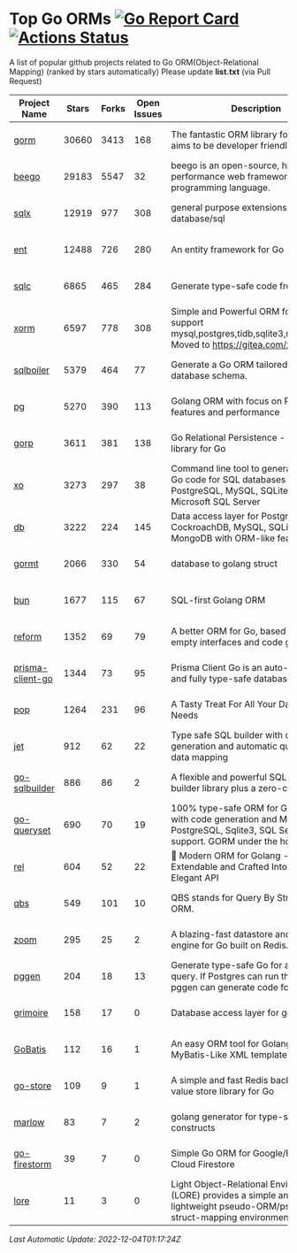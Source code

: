 # Top Go ORMs [![Go Report Card](https://goreportcard.com/badge/github.com/d-tsuji/awesome-go-orms)](https://goreportcard.com/report/github.com/d-tsuji/awesome-go-orms) [![Actions Status](https://github.com/d-tsuji/awesome-go-orms/workflows/CI/badge.svg)](https://github.com/d-tsuji/awesome-go-orms/actions)
A list of popular github projects related to Go ORM(Object-Relational Mapping) (ranked by stars automatically)
Please update **list.txt** (via Pull Request)

| Project Name | Stars | Forks | Open Issues | Description | Last Update |
| ------------ | ----- | ----- | ----------- | ----------- | ----------- |
| [gorm](https://github.com/go-gorm/gorm) | 30660 | 3413 | 168 | The fantastic ORM library for Golang, aims to be developer friendly | 2022-12-04 00:59:36 |
| [beego](https://github.com/beego/beego) | 29183 | 5547 | 32 | beego is an open-source, high-performance web framework for the Go programming language. | 2022-12-03 18:59:24 |
| [sqlx](https://github.com/jmoiron/sqlx) | 12919 | 977 | 308 | general purpose extensions to golang's database/sql | 2022-12-03 20:14:22 |
| [ent](https://github.com/ent/ent) | 12488 | 726 | 280 | An entity framework for Go | 2022-12-03 16:28:39 |
| [sqlc](https://github.com/kyleconroy/sqlc) | 6865 | 465 | 284 | Generate type-safe code from SQL | 2022-12-03 18:17:54 |
| [xorm](https://github.com/go-xorm/xorm) | 6597 | 778 | 308 | Simple and Powerful ORM for Go, support mysql,postgres,tidb,sqlite3,mssql,oracle, Moved to https://gitea.com/xorm/xorm | 2022-12-02 12:55:28 |
| [sqlboiler](https://github.com/volatiletech/sqlboiler) | 5379 | 464 | 77 | Generate a Go ORM tailored to your database schema. | 2022-12-03 23:19:12 |
| [pg](https://github.com/go-pg/pg) | 5270 | 390 | 113 | Golang ORM with focus on PostgreSQL features and performance | 2022-12-02 14:33:25 |
| [gorp](https://github.com/go-gorp/gorp) | 3611 | 381 | 138 | Go Relational Persistence - an ORM-ish library for Go | 2022-12-03 16:15:42 |
| [xo](https://github.com/xo/xo) | 3273 | 297 | 38 | Command line tool to generate idiomatic Go code for SQL databases supporting PostgreSQL, MySQL, SQLite, Oracle, and Microsoft SQL Server | 2022-12-03 16:03:49 |
| [db](https://github.com/upper/db) | 3222 | 224 | 145 | Data access layer for PostgreSQL, CockroachDB, MySQL, SQLite and MongoDB with ORM-like features. | 2022-12-02 17:32:42 |
| [gormt](https://github.com/xxjwxc/gormt) | 2066 | 330 | 54 | database to golang struct | 2022-12-02 04:19:08 |
| [bun](https://github.com/uptrace/bun) | 1677 | 115 | 67 | SQL-first Golang ORM | 2022-12-03 12:41:08 |
| [reform](https://github.com/go-reform/reform) | 1352 | 69 | 79 | A better ORM for Go, based on non-empty interfaces and code generation. | 2022-12-01 12:42:17 |
| [prisma-client-go](https://github.com/prisma/prisma-client-go) | 1344 | 73 | 95 | Prisma Client Go is an auto-generated and fully type-safe database client | 2022-12-02 17:35:33 |
| [pop](https://github.com/gobuffalo/pop) | 1264 | 231 | 96 | A Tasty Treat For All Your Database Needs | 2022-12-02 06:31:54 |
| [jet](https://github.com/go-jet/jet) | 912 | 62 | 22 | Type safe SQL builder with code generation and automatic query result data mapping | 2022-12-02 19:27:55 |
| [go-sqlbuilder](https://github.com/huandu/go-sqlbuilder) | 886 | 86 | 2 | A flexible and powerful SQL string builder library plus a zero-config ORM. | 2022-12-02 03:11:34 |
| [go-queryset](https://github.com/jirfag/go-queryset) | 690 | 70 | 19 | 100% type-safe ORM for Go (Golang) with code generation and MySQL, PostgreSQL, Sqlite3, SQL Server support. GORM under the hood. | 2022-12-01 16:34:52 |
| [rel](https://github.com/go-rel/rel) | 604 | 52 | 22 | :gem: Modern ORM for Golang - Testable, Extendable and Crafted Into a Clean and Elegant API | 2022-11-30 21:57:57 |
| [qbs](https://github.com/coocood/qbs) | 549 | 101 | 10 | QBS stands for Query By Struct. A Go ORM. | 2022-09-09 08:32:11 |
| [zoom](https://github.com/albrow/zoom) | 295 | 25 | 2 | A blazing-fast datastore and querying engine for Go built on Redis. | 2022-11-10 17:34:24 |
| [pggen](https://github.com/jschaf/pggen) | 204 | 18 | 13 | Generate type-safe Go for any Postgres query. If Postgres can run the query, pggen can generate code for it. | 2022-11-30 20:01:12 |
| [grimoire](https://github.com/Fs02/grimoire) | 158 | 17 | 0 | Database access layer for golang | 2022-09-27 09:00:59 |
| [GoBatis](https://github.com/mei-rune/GoBatis) | 112 | 16 | 1 | An easy ORM tool for Golang, support MyBatis-Like XML template SQL | 2022-12-02 04:21:56 |
| [go-store](https://github.com/gosuri/go-store) | 109 | 9 | 1 | A simple and fast Redis backed key-value store library for Go | 2022-09-27 09:00:46 |
| [marlow](https://github.com/dadleyy/marlow) | 83 | 7 | 2 | golang generator for type-safe sql api constructs | 2022-11-16 06:53:52 |
| [go-firestorm](https://github.com/jschoedt/go-firestorm) | 39 | 7 | 0 | Simple Go ORM for Google/Firebase Cloud Firestore | 2022-12-01 13:17:11 |
| [lore](https://github.com/abrahambotros/lore) | 11 | 3 | 0 | Light Object-Relational Environment (LORE) provides a simple and lightweight pseudo-ORM/pseudo-struct-mapping environment for Go | 2022-09-27 09:01:01 |

*Last Automatic Update: 2022-12-04T01:17:24Z*